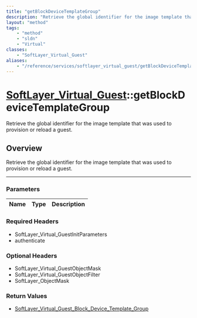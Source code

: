 ```yaml
---
title: "getBlockDeviceTemplateGroup"
description: "Retrieve the global identifier for the image template that was used to provision or reload a guest."
layout: "method"
tags:
    - "method"
    - "sldn"
    - "Virtual"
classes:
    - "SoftLayer_Virtual_Guest"
aliases:
    - "/reference/services/softlayer_virtual_guest/getBlockDeviceTemplateGroup"
---
```

# [SoftLayer_Virtual_Guest](/reference/services/SoftLayer_Virtual_Guest)::getBlockDeviceTemplateGroup

Retrieve the global identifier for the image template that was used to provision or reload a guest.


## Overview 
Retrieve the global identifier for the image template that was used to provision or reload a guest.

-----

### Parameters 
|Name | Type | Description |
| --- | --- | --- |


### Required Headers
* SoftLayer_Virtual_GuestInitParameters
* authenticate


### Optional Headers
* SoftLayer_Virtual_GuestObjectMask
* SoftLayer_Virtual_GuestObjectFilter
* SoftLayer_ObjectMask

### Return Values
* <a href='/reference/datatypes/SoftLayer_Virtual_Guest_Block_Device_Template_Group'>SoftLayer_Virtual_Guest_Block_Device_Template_Group </a>




